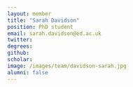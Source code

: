```yaml
---
layout: member
title: "Sarah Davidson"
position: PhD student
email: sarah.davidson@ed.ac.uk
twitter: 
degrees: 
github: 
scholar: 
image: /images/team/davidson-sarah.jpg
alumni: false
---
```


